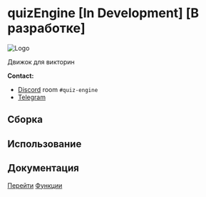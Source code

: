 # quizEngine [In Development] [В разработке]
![Logo](src/assets/icon.png)

Движок для викторин

**Contact:**
- [Discord](https://discord.gg/pqsu6FsHSe) room `#quiz-engine`
- [Telegram](https://t.me/slexbc)

## Сборка

## Использование

## Документация
[Перейти](https://lickass.club/quizEngine)
[Функции](https://lickass.club/quizEngine/#/DOCS)
